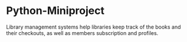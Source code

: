 # Python-Miniproject
Library management systems help libraries keep track of the books and their checkouts, as well as members subscription and profiles.
